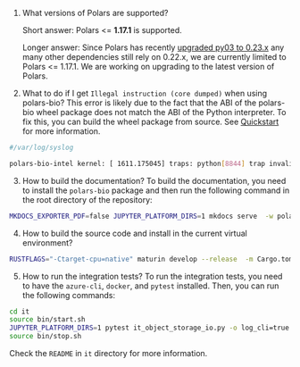 1. What versions of Polars are supported?

    Short answer: Polars <= **1.17.1** is supported.

    Longer answer: Since Polars has recently  [upgraded py03 to 0.23.x](https://github.com/pola-rs/polars/pull/20111) any many other dependencies still rely on 0.22.x, we are currently limited to Polars <= 1.17.1. We are working on upgrading to the latest version of Polars.

2. What to do if I get  `Illegal instruction (core dumped)` when using polars-bio?
This error is likely due to the fact that the ABI of the polars-bio wheel package does not match the ABI of the Python interpreter.
To fix this, you can build the wheel package from source. See [Quickstart](quickstart.md) for more information.
```bash
#/var/log/syslog

polars-bio-intel kernel: [ 1611.175045] traps: python[8844] trap invalid opcode ip:709d3ec253cc sp:7ffcc28754e8 error:0 in polars_bio.abi3.so[709d36533000+9aab000]
```

3. How to build the documentation?
   To build the documentation, you need to install the `polars-bio` package and then run the following command in the root directory of the repository:
```bash
MKDOCS_EXPORTER_PDF=false JUPYTER_PLATFORM_DIRS=1 mkdocs serve  -w polars_bio
```

4. How to build the source code and install in the current virtual environment?
```bash
RUSTFLAGS="-Ctarget-cpu=native" maturin develop --release  -m Cargo.toml
```

5. How to run the integration tests?
   To run the integration tests, you need to have the `azure-cli`, `docker`, and `pytest` installed. Then, you can run the following commands:
```bash
cd it
source bin/start.sh
JUPYTER_PLATFORM_DIRS=1 pytest it_object_storage_io.py -o log_cli=true --log-cli-level=INFO
source bin/stop.sh
```
Check the `README` in `it` directory for more information.